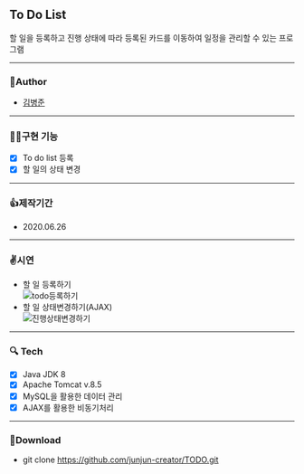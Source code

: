 ## To Do List
  할 일을 등록하고 진행 상태에 따라 등록된 카드를 이동하여 일정을 관리할 수 있는 프로그램

---
### 🧒Author
  - [김병준](http://github.com/junjun-creator)

---
### 🤹‍♂️구현 기능
  - [x] To do list 등록
  - [x] 할 일의 상태 변경
---
### 👍제작기간
  - 2020.06.26
  
---
### ✌️시연
  - 할 일 등록하기  
![todo등록하기](https://user-images.githubusercontent.com/65852909/103117368-71f37800-46ad-11eb-838f-4ebb6c1fc576.gif)
  - 할 일 상태변경하기(AJAX)  
![진행상태변경하기](https://user-images.githubusercontent.com/65852909/103117381-820b5780-46ad-11eb-8abb-4a6448cce22d.gif)

---
### 🔍 Tech
  - [x] Java JDK 8
  - [x] Apache Tomcat v.8.5
  - [x] MySQL을 활용한 데이터 관리
  - [x] AJAX를 활용한 비동기처리

---
### 💼Download
  - git clone https://github.com/junjun-creator/TODO.git
